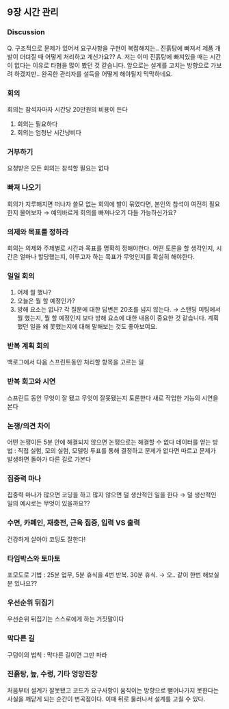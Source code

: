 ## 9장 시간 관리
### Discussion
Q. 구조적으로 문제가 있어서 요구사항을 구현이 복잡해지는.. 진흙탕에 빠져서 제품 개발이 더뎌질 때 어떻게 처리하고 계신가요??
A. 저는 이미 진흙탕에 빠져있을 때는 시간이 없다는 이유로 타협을 많이 봤던 것 같습니다. 앞으로는 설계를 고치는 방향으로 가보려 하겠지만.. 완곡한 관리자를 설득을 어떻게 해야될지 막막하네요.
### 회의
회의는 참석자마자 시간당 20만원의 비용이 든다
1. 회의는 필요하다
2. 회의는 엄청난 시간낭비다
### 거부하기
요청받은 모든 회의는 참석할 필요는 없다
### 빠져 나오기
회의가 지루해지면 떠나자
쓸모 없는 회의에 발이 묶였다면, 본인의 참석이 여전히 필요한지 물어보자
→ 예의바르게 회의를 빠져나오기 다들 가능하신가요?
### 의제와 목표를 정하라
회의는 의제와 주제별로 시간과 목표를 명확히 정해야한다.
어떤 토론을 할 생각인지, 시간은 얼마나 할당했는지, 이루고자 하는 목표가 무엇인지를 확실히 해야한다.
### 일일 회의
1. 어제 뭘 했나?
2. 오늘은 뭘 할 예정인가?
3. 방해 요소는 없나?
각 질문에 대한 답변은 20초를 넘지 않는다.
→ 스탠딩 미팅에서 뭘 했는지, 뭘 할 예정인지 보다 방해 요소에 대한 내용이 중요한 것 같습니다. 계획했던 일을 왜 못했는지에 대해 말해보는 것도 좋아보여요.
### 반복 계획 회의
백로그에서 다음 스프린트동안 처리할 항목을 고르는 일
### 반복 회고와 시연
스프린트 동안 무엇이 잘 됐고 무엇이 잘못됐는지 토론한다
새로 작업한 기능의 시연을 본다
### 논쟁/의견 차이
어떤 논쟁이든 5분 안에 해결되지 않으면 논쟁으로는 해결할 수 없다
데이터를 얻는 방법 : 직접 실험, 모의 실험, 모델링
투표를 통해 결정하고 문제가 없다면 따르고 문제가 발생하면 돌아가 다른 길로 가본다
### 집중력 마나
집중력 마나가 많으면 코딩을 하고 많지 않으면 덜 생산적인 일을 한다
→ 덜 생산적인 일의 예시로는 무엇이 있을까요??
### 수면, 카페인, 재충전, 근육 집중, 입력 VS 출력
건강하게 살아야 코딩도 잘한다!
### 타임박스와 토마토
포모도로 기법 : 25분 업무, 5분 휴식을 4번 반복. 30분 휴식.
→ 오.. 같이 한번 해보실분 있나요??
### 우선순위 뒤집기
우선순위 뒤집기는 스스로에게 하는 거짓말이다
### 막다른 길
구덩이의 법칙 : 막다른 길이면 그만 파라
### 진흙탕, 늪, 수렁, 기타 엉망진창
처음부터 설계가 잘못됐고 코드가 요구사항이 움직이는 방향으로 뻗어나가지 못한다는 사실을 깨닫게 되는 순간이 변곡점이다. 이때 뒤로 물러나서 설계를 고칠 수 있다.